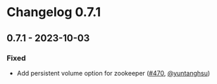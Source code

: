 # Changelog 0.7.1

## 0.7.1 - 2023-10-03

### Fixed

- Add persistent volume option for zookeeper ([#470](https://github.com/antrea-io/theia/pull/470), [@yuntanghsu])

[@yuntanghsu]: https://github.com/@yuntanghsu
